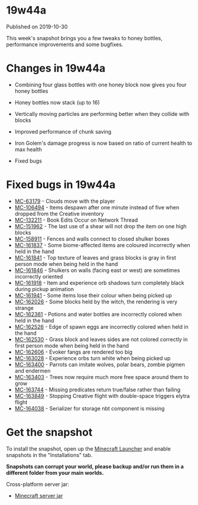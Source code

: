 # 19w44a
Published on 2019-10-30

This week's snapshot brings you a few tweaks to honey bottles, performance
improvements and some bugfixes.

# Changes in 19w44a

  * Combining four glass bottles with one honey block now gives you four honey bottles
  * Honey bottles now stack (up to 16)
  * Vertically moving particles are performing better when they collide with blocks  

  * Improved performance of chunk saving
  * Iron Golem's damage progress is now based on ratio of current health to max health
  * Fixed bugs

# Fixed bugs in 19w44a

  * [MC-63179](https://bugs.mojang.com/browse/MC-63179) \- Clouds move with the player
  * [MC-106494](https://bugs.mojang.com/browse/MC-106494) \- Items despawn after one minute instead of five when dropped from the Creative inventory
  * [MC-132211](https://bugs.mojang.com/browse/MC-132211) \- Book Edits Occur on Network Thread
  * [MC-151962](https://bugs.mojang.com/browse/MC-151962) \- The last use of a shear will not drop the item on one high blocks
  * [MC-158911](https://bugs.mojang.com/browse/MC-158911) \- Fences and walls connect to closed shulker boxes
  * [MC-161837](https://bugs.mojang.com/browse/MC-161837) \- Some biome-affected items are coloured incorrectly when held in the hand
  * [MC-161841](https://bugs.mojang.com/browse/MC-161841) \- Top texture of leaves and grass blocks is gray in first person mode when being held in the hand
  * [MC-161846](https://bugs.mojang.com/browse/MC-161846) \- Shulkers on walls (facing east or west) are sometimes incorrectly oriented
  * [MC-161918](https://bugs.mojang.com/browse/MC-161918) \- Item and experience orb shadows turn completely black during pickup animation
  * [MC-161941](https://bugs.mojang.com/browse/MC-161941) \- Some items lose their colour when being picked up
  * [MC-162026](https://bugs.mojang.com/browse/MC-162026) \- Some blocks held by the witch, the rendering is very strange
  * [MC-162361](https://bugs.mojang.com/browse/MC-162361) \- Potions and water bottles are incorrectly colored when held in the hand
  * [MC-162526](https://bugs.mojang.com/browse/MC-162526) \- Edge of spawn eggs are incorrectly colored when held in the hand
  * [MC-162530](https://bugs.mojang.com/browse/MC-162530) \- Grass block and leaves sides are not colored correctly in first person mode when being held in the hand
  * [MC-162606](https://bugs.mojang.com/browse/MC-162606) \- Evoker fangs are rendered too big
  * [MC-163028](https://bugs.mojang.com/browse/MC-163028) \- Experience orbs turn white when being picked up
  * [MC-163400](https://bugs.mojang.com/browse/MC-163400) \- Parrots can imitate wolves, polar bears, zombie pigmen and endermen
  * [MC-163403](https://bugs.mojang.com/browse/MC-163403) \- Trees now require much more free space around them to grow
  * [MC-163744](https://bugs.mojang.com/browse/MC-163744) \- Missing predicates return true/false rather than failing
  * [MC-163849](https://bugs.mojang.com/browse/MC-163849) \- Stopping Creative flight with double-space triggers elytra flight
  * [MC-164038](https://bugs.mojang.com/browse/MC-164038) \- Serializer for storage nbt component is missing

# Get the snapshot

To install the snapshot, open up the [Minecraft Launcher](/download.html) and
enable snapshots in the "Installations" tab.

**Snapshots can corrupt your world, please backup and/or run them in a
different folder from your main worlds.**

Cross-platform server jar:

  * [Minecraft server jar](https://launcher.mojang.com/v1/objects/0a68a89351325fbad9b432b3eb24ae944860350e/server.jar)



